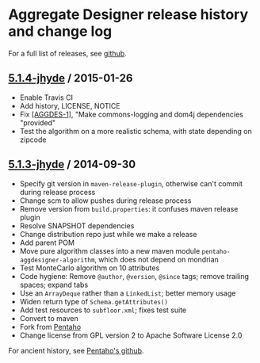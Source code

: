 # Aggregate Designer release history and change log

For a full list of releases, see <a href="https://github.com/julianhyde/pentaho-aggatedesigner/releases">github</a>.

## <a href="https://github.com/julianhyde/pentaho-aggdesigner/releases/tag/pentaho-aggdesigner-5.1.4-jhyde">5.1.4-jhyde</a> / 2015-01-26

* Enable Travis CI
* Add history, LICENSE, NOTICE
* Fix <a href="https://github.com/julianhyde/pentaho-aggdesigner/issues/21">[AGGDES-1]</a>,
  "Make commons-logging and dom4j dependencies "provided"
* Test the algorithm on a more realistic schema, with state depending on
  zipcode

## <a href="https://github.com/julianhyde/pentaho-aggdesigner/releases/tag/pentaho-aggdesigner-5.1.3-jhyde">5.1.3-jhyde</a> / 2014-09-30

* Specify git version in `maven-release-plugin`, otherwise can't
  commit during release process
* Change scm to allow pushes during release process
* Remove version from `build.properties`: it confuses maven release
  plugin
* Resolve SNAPSHOT dependencies
* Change distribution repo just while we make a release
* Add parent POM
* Move pure algorithm classes into a new maven module 
  `pentaho-aggdesigner-algorithm`, which does not depend on mondrian
* Test MonteCarlo algorithm on 10 attributes
* Code hygiene: Remove `@author`, `@version`, `@since` tags; remove
  trailing spaces; expand tabs
* Use an `ArrayDeque` rather than a `LinkedList`; better memory usage
* Widen return type of `Schema.getAttributes()`
* Add test resources to `subfloor.xml`; fixes test suite
* Convert to maven
* Fork from
  <a href="https://github.com/pentaho/pentaho-aggdesigner">Pentaho</a>
* Change license from GPL version 2 to Apache Software License 2.0

For ancient history, see
<a href="https://github.com/pentaho/pentaho-aggdesigner">Pentaho's github</a>.
